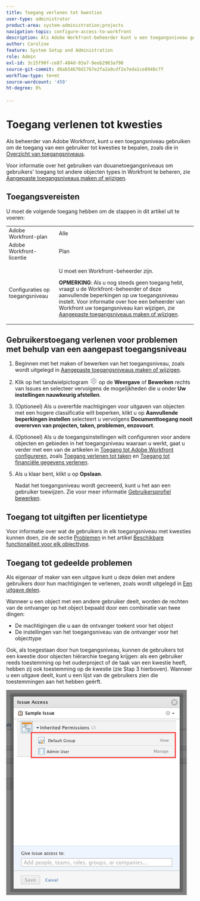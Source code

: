 ```yaml
---
title: Toegang verlenen tot kwesties
user-type: administrator
product-area: system-administration;projects
navigation-topic: configure-access-to-workfront
description: Als Adobe Workfront-beheerder kunt u een toegangsniveau gebruiken om de toegang van een gebruiker tot problemen in Workfront te definiëren.
author: Caroline
feature: System Setup and Administration
role: Admin
exl-id: 3c15f90f-ce87-484d-93a7-9eeb2963a798
source-git-commit: d0ab54670d1767e2fa2a9cdf2e7eda1ce8940c7f
workflow-type: tm+mt
source-wordcount: '459'
ht-degree: 0%

---
```


# Toegang verlenen tot kwesties

Als beheerder van Adobe Workfront, kunt u een toegangsniveau gebruiken om de toegang van een gebruiker tot kwesties te bepalen, zoals die in [Overzicht van toegangsniveaus](../../../administration-and-setup/add-users/access-levels-and-object-permissions/access-levels-overview.md).

Voor informatie over het gebruiken van douanetoegangsniveaus om gebruikers&#39; toegang tot andere objecten types in Workfront te beheren, zie [Aangepaste toegangsniveaus maken of wijzigen](../../../administration-and-setup/add-users/configure-and-grant-access/create-modify-access-levels.md).

## Toegangsvereisten

U moet de volgende toegang hebben om de stappen in dit artikel uit te voeren:

<table style="table-layout:auto"> 
 <col> 
 <col> 
 <tbody> 
  <tr> 
   <td role="rowheader">Adobe Workfront-plan</td> 
   <td>Alle</td> 
  </tr> 
  <tr> 
   <td role="rowheader">Adobe Workfront-licentie</td> 
   <td>Plan</td> 
  </tr> 
  <tr> 
   <td role="rowheader">Configuraties op toegangsniveau</td> 
   <td> <p>U moet een Workfront-beheerder zijn.</p> <p><b>OPMERKING</b>: Als u nog steeds geen toegang hebt, vraagt u de Workfront-beheerder of deze aanvullende beperkingen op uw toegangsniveau instelt. Voor informatie over hoe een beheerder van Workfront uw toegangsniveau kan wijzigen, zie <a href="../../../administration-and-setup/add-users/configure-and-grant-access/create-modify-access-levels.md" class="MCXref xref" data-mc-variable-override="">Aangepaste toegangsniveaus maken of wijzigen</a>.</p> </td> 
  </tr> 
 </tbody> 
</table>

## Gebruikerstoegang verlenen voor problemen met behulp van een aangepast toegangsniveau

1. Beginnen met het maken of bewerken van het toegangsniveau, zoals wordt uitgelegd in [Aangepaste toegangsniveaus maken of wijzigen](../../../administration-and-setup/add-users/configure-and-grant-access/create-modify-access-levels.md).
1. Klik op het tandwielpictogram ![](assets/gear-icon-settings.png) op de **Weergave** of **Bewerken** rechts van Issues en selecteer vervolgens de mogelijkheden die u onder **Uw instellingen nauwkeurig afstellen**.

1. (Optioneel) Als u overerfde machtigingen voor uitgaven van objecten met een hogere classificatie wilt beperken, klikt u op **Aanvullende beperkingen instellen** selecteert u vervolgens **Documenttoegang nooit overerven van projecten, taken, problemen, enzovoort**.

1. (Optioneel) Als u de toegangsinstellingen wilt configureren voor andere objecten en gebieden in het toegangsniveau waaraan u werkt, gaat u verder met een van de artikelen in [Toegang tot Adobe Workfront configureren](../../../administration-and-setup/add-users/configure-and-grant-access/configure-access.md), zoals [Toegang verlenen tot taken](../../../administration-and-setup/add-users/configure-and-grant-access/grant-access-tasks.md) en [Toegang tot financiële gegevens verlenen](../../../administration-and-setup/add-users/configure-and-grant-access/grant-access-financial.md).
1. Als u klaar bent, klikt u op **Opslaan**.

   Nadat het toegangsniveau wordt gecreeerd, kunt u het aan een gebruiker toewijzen. Zie voor meer informatie [Gebruikersprofiel bewerken](../../../administration-and-setup/add-users/create-and-manage-users/edit-a-users-profile.md).

## Toegang tot uitgiften per licentietype

Voor informatie over wat de gebruikers in elk toegangsniveau met kwesties kunnen doen, zie de sectie [Problemen](../../../administration-and-setup/add-users/access-levels-and-object-permissions/functionality-available-for-each-object-type.md#issues) in het artikel [Beschikbare functionaliteit voor elk objecttype](../../../administration-and-setup/add-users/access-levels-and-object-permissions/functionality-available-for-each-object-type.md).

## Toegang tot gedeelde problemen

Als eigenaar of maker van een uitgave kunt u deze delen met andere gebruikers door hun machtigingen te verlenen, zoals wordt uitgelegd in [Een uitgave delen](../../../workfront-basics/grant-and-request-access-to-objects/share-an-issue.md).

<!--
<p>If you make changes here, make them also in the "Grant access to" articles where this snippet had to be converted to text:</p>
<p>* reports, dashboards, and calendars</p>
<p>* financial data</p>
<p>* issue</p>
-->

Wanneer u een object met een andere gebruiker deelt, worden de rechten van de ontvanger op het object bepaald door een combinatie van twee dingen:

* De machtigingen die u aan de ontvanger toekent voor het object
* De instellingen van het toegangsniveau van de ontvanger voor het objecttype

Ook, als toegestaan door hun toegangsniveau, kunnen de gebruikers tot een kwestie door objecten hiërarchie toegang krijgen: als een gebruiker reeds toestemming op het ouderproject of de taak van een kwestie heeft, hebben zij ook toestemming op de kwestie (zie Stap 3 hierboven). Wanneer u een uitgave deelt, kunt u een lijst van de gebruikers zien die toestemmingen aan het hebben geërft.

![](assets/inherited-permissions.png)
